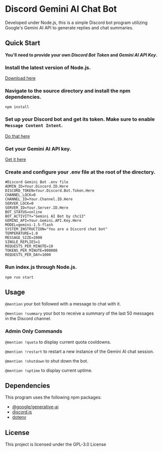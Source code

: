 # Discord Gemini AI Chat Bot

Developed under Node.js, this is a simple Discord bot program utilizing Google's Gemini AI API to generate replies and chat summaries.

## Quick Start

**You'll need to provide your own _Discord Bot Token_ and _Gemini AI API Key_.**

### Install the latest version of Node.js.

[Download here](https://nodejs.org/en)

### Navigate to the source directory and install the npm dependencies.

`npm install`

### Set up your Discord bot and get its token. Make sure to enable `Message Content Intent`.

[Do that here](https://discord.com/developers/applications)

### Get your Gemini AI API key.

[Get it here](https://ai.google.dev/gemini-api/docs/api-key)

### Create and configure your .env file at the root of the directory.

```
#Discord Gemini Bot .env file
ADMIN_ID=Your.Discord.ID.Here
DISCORD_TOKEN=Your.Discord.Bot.Token.Here
CHANNEL_LOCK=0
CHANNEL_ID=Your.Channel.ID.Here
SERVER_LOCK=0
SERVER_ID=Your.Server.ID.Here
BOT_STATUS=online
BOT_ACTIVITY="Gemini AI Bot by chc13"
GEMINI_API=Your.Gemini.API.Key.Here
MODEL=gemini-1.5-flash
SYSTEM_INSTRUCTION="You are a Discord chat bot"
TEMPERATURE=1.0
MESSAGE_SIZE=2000
SINGLE_REPLIES=1
REQUESTS_PER_MINUTE=10
TOKENS_PER_MINUTE=900000
REQUESTS_PER_DAY=1000
```

### Run index.js through Node.js.

`npm run start`

## Usage

`@mention` your bot followed with a message to chat with it.

`@mention !summary` your bot to receive a summary of the last 50 messages in the Discord channel.

### Admin Only Commands

`@mention !quota` to display current quota cooldowns.

`@mention !restart` to restart a new instance of the Gemini AI chat session.

`@mention !shutdown` to shut down the bot.

`@mention !uptime` to display current uptime.

## Dependencies

This program uses the following npm packages:

- [@google/generative-ai](https://www.npmjs.com/package/@google/generative-ai)
- [discord.js](https://www.npmjs.com/package/discord.js)
- [dotenv](https://www.npmjs.com/package/dotenv)

## License

This project is licensed under the GPL-3.0 License
